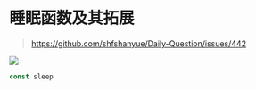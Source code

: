 # 睡眠函数及其拓展

> https://github.com/shfshanyue/Daily-Question/issues/442

![](https://cdn.jsdelivr.net/gh/aaronkwong929/pictures/20210729094859.png)

```js
const sleep
```